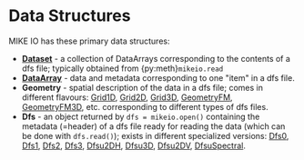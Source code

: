 # Data Structures

MIKE IO has these primary data structures: 

* [**Dataset**](dataset.md) - a collection of DataArrays corresponding to the contents of a dfs file; typically obtained from {py:meth}`mikeio.read`
* [**DataArray**](dataarray.md) - data and metadata corresponding to one "item" in a dfs file. 
* **Geometry** - spatial description of the data in a dfs file; comes in different flavours: [Grid1D](`mikeio.Grid1D`), [Grid2D](`mikeio.Grid2D`), [Grid3D](`mikeio.Grid3D`), [GeometryFM](`mikeio.GeometryFM`), [GeometryFM3D](`mikeio.GeometryFM3D`), etc. corresponding to different types of dfs files. 
* **Dfs** - an object returned by `dfs = mikeio.open()` containing the metadata (=header) of a dfs file ready for reading the data (which can be done with `dfs.read()`); exists in different specialized versions: [Dfs0](`mikeio.Dfs0`), [Dfs1](`mikeio.Dfs1`), [Dfs2](`mikeio.Dfs2`), [Dfs3](`mikeio.Dfs3`), [Dfsu2DH](`mikeio.Dfsu2DH`), [Dfsu3D](`mikeio.Dfsu3D`), [Dfsu2DV](`mikeio.Dfsu2DV`), [DfsuSpectral](`mikeio.DfsuSpectral`).

